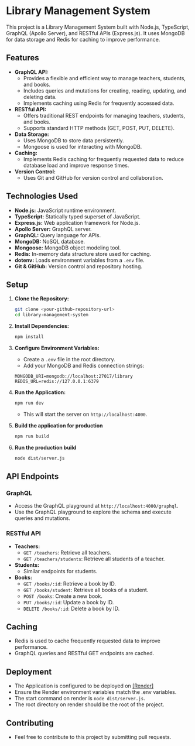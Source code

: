 # Library Management System

This project is a Library Management System built with Node.js, TypeScript, GraphQL (Apollo Server), and RESTful APIs (Express.js). It uses MongoDB for data storage and Redis for caching to improve performance.

## Features

* **GraphQL API:**
    * Provides a flexible and efficient way to manage teachers, students, and books.
    * Includes queries and mutations for creating, reading, updating, and deleting data.
    * Implements caching using Redis for frequently accessed data.
* **RESTful API:**
    * Offers traditional REST endpoints for managing teachers, students, and books.
    * Supports standard HTTP methods (GET, POST, PUT, DELETE).
* **Data Storage:**
    * Uses MongoDB to store data persistently.
    * Mongoose is used for interacting with MongoDB.
* **Caching:**
    * Implements Redis caching for frequently requested data to reduce database load and improve response times.
* **Version Control:**
    * Uses Git and GitHub for version control and collaboration.

## Technologies Used

* **Node.js:** JavaScript runtime environment.
* **TypeScript:** Statically typed superset of JavaScript.
* **Express.js:** Web application framework for Node.js.
* **Apollo Server:** GraphQL server.
* **GraphQL:** Query language for APIs.
* **MongoDB:** NoSQL database.
* **Mongoose:** MongoDB object modeling tool.
* **Redis:** In-memory data structure store used for caching.
* **dotenv:** Loads environment variables from a `.env` file.
* **Git & GitHub:** Version control and repository hosting.

## Setup

1.  **Clone the Repository:**

    ```bash
    git clone <your-github-repository-url>
    cd library-management-system
    ```

2.  **Install Dependencies:**

    ```bash
    npm install
    ```

3.  **Configure Environment Variables:**

    * Create a `.env` file in the root directory.
    * Add your MongoDB and Redis connection strings:

    ```
    MONGODB_URI=mongodb://localhost:27017/library
    REDIS_URL=redis://127.0.0.1:6379
    ```

4.  **Run the Application:**

    ```bash
    npm run dev
    ```

    * This will start the server on `http://localhost:4000`.

5.  **Build the application for production**

    ```bash
    npm run build
    ```

6.  **Run the production build**

    ```bash
    node dist/server.js
    ```

## API Endpoints

### GraphQL

* Access the GraphQL playground at `http://localhost:4000/graphql`.
* Use the GraphQL playground to explore the schema and execute queries and mutations.

### RESTful API

* **Teachers:**
    * `GET /teachers`: Retrieve all teachers.
    * `GET /teachers/students`: Retrieve all students of a teacher.
* **Students:**
    * Similar endpoints for students.
* **Books:**
    * `GET /books/:id`: Retrieve a book by ID.
    * `GET /books/student`: Retrieve all books of a student.
    * `POST /books`: Create a new book.
    * `PUT /books/:id`: Update a book by ID.
    * `DELETE /books/:id`: Delete a book by ID.

## Caching

* Redis is used to cache frequently requested data to improve performance.
* GraphQL queries and RESTful GET endpoints are cached.

## Deployment

* The Application is configured to be deployed on <a href="[https://library-management-system-mxof.onrender.com/api-docs/#/]" target="_blank">[Render]</a>
* Ensure the Render environment variables match the .env variables.
* The start command on render is `node dist/server.js`.
* The root directory on render should be the root of the project.

## Contributing

* Feel free to contribute to this project by submitting pull requests.
